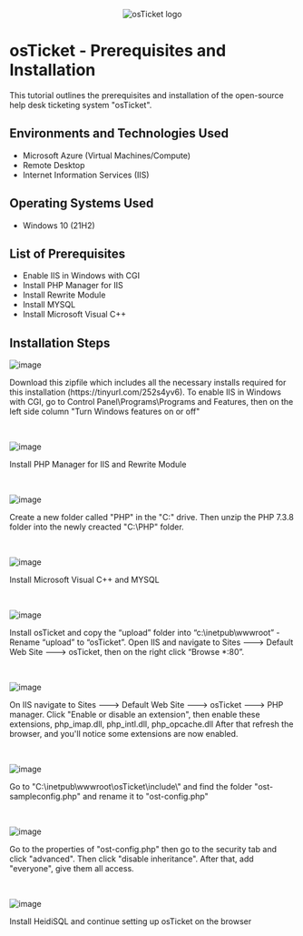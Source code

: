 <p align="center">
<img src="https://i.imgur.com/Clzj7Xs.png" alt="osTicket logo"/>
</p>

<h1>osTicket - Prerequisites and Installation</h1>
This tutorial outlines the prerequisites and installation of the open-source help desk ticketing system "osTicket".<br />


<h2>Environments and Technologies Used</h2>

- Microsoft Azure (Virtual Machines/Compute)
- Remote Desktop
- Internet Information Services (IIS)

<h2>Operating Systems Used </h2>

- Windows 10</b> (21H2)

<h2>List of Prerequisites</h2>

- Enable IIS in Windows with CGI
- Install PHP Manager for IIS
- Install Rewrite Module
- Install MYSQL
- Install Microsoft Visual C++

<h2>Installation Steps</h2>

![image](https://github.com/user-attachments/assets/b4f7f358-a4d7-4fdd-af90-a9e5160a7e04)

<p>
Download this zipfile which includes all the necessary installs required for this installation (https://tinyurl.com/252s4yv6). To enable IIS in Windows with CGI, go to Control Panel\Programs\Programs and Features, then on the left side column "Turn Windows features on or off"
</p>
<br />

![image](https://github.com/user-attachments/assets/b8fd7147-f15e-49f0-bc49-0155acc4e006)

<p>
Install PHP Manager for IIS and  Rewrite Module
</p>
<br />

![image](https://github.com/user-attachments/assets/d0936cb1-7125-4eef-9861-756fabbeaf73)

<p>
Create a new folder called "PHP" in the "C:" drive. Then unzip the PHP 7.3.8 folder into the newly creacted "C:\PHP" folder.
</p>
<br />


![image](https://github.com/user-attachments/assets/d86e277c-a3c2-4e7c-8f05-9885d16c8b86)


<p>
Install Microsoft Visual C++ and MYSQL
</p>
<br />

![image](https://github.com/user-attachments/assets/fba3c584-1d39-4c36-8002-554c522aedeb)

<p>
Install osTicket and copy the “upload” folder into “c:\inetpub\wwwroot” - Rename “upload” to “osTicket”. Open IIS and navigate to Sites ---> Default Web Site ---> osTicket, then on the right click “Browse *:80”.
</p>
<br />

![image](https://github.com/user-attachments/assets/2c43c5eb-447a-47a4-9862-e6d9420d6d6b)


<p>
On IIS navigate to Sites ---> Default Web Site ---> osTicket ---> PHP manager. Click "Enable or disable an extension", then enable these extensions, php_imap.dll, php_intl.dll, php_opcache.dll After that refresh the browser, and you'll notice some extensions are now enabled.
</p>
<br />

![image](https://github.com/user-attachments/assets/0ffc293e-55f7-482c-8f4d-62cea70e7ddd)

<p>
Go to "C:\inetpub\wwwroot\osTicket\include\" and find the folder "ost-sampleconfig.php" and rename it to "ost-config.php"
</p>
<br />

![image](https://github.com/user-attachments/assets/cff71dd1-376c-4d9f-8c0d-334ccfe76b02)


<p>
Go to the properties of "ost-config.php" then go to the security tab and click "advanced". Then click "disable inheritance". After that, add "everyone", give them all access.
</p>
<br />

![image](https://github.com/user-attachments/assets/38687ba5-9167-44c0-b739-8e7d136fbcd9)


<p>
Install HeidiSQL and continue setting up osTicket on the browser
</p>
<br />
